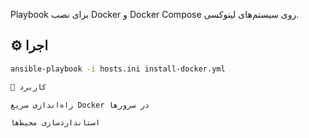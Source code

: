 Playbook برای نصب Docker و Docker Compose روی سیستم‌های لینوکسی.

## ⚙️ اجرا
```bash
ansible-playbook -i hosts.ini install-docker.yml

🎯 کاربرد

راه‌اندازی سریع Docker در سرورها

استانداردسازی محیط‌ها
